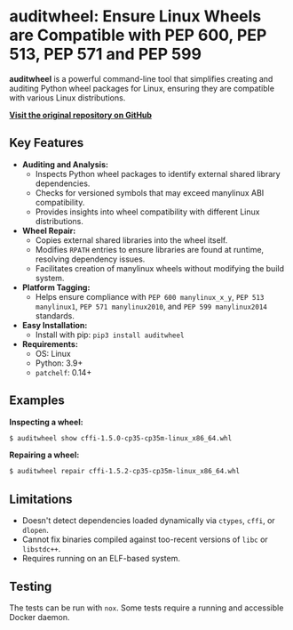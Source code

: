 # auditwheel: Ensure Linux Wheels are Compatible with PEP 600, PEP 513, PEP 571 and PEP 599

**auditwheel** is a powerful command-line tool that simplifies creating and auditing Python wheel packages for Linux, ensuring they are compatible with various Linux distributions.

**[Visit the original repository on GitHub](https://github.com/pypa/auditwheel)**

## Key Features

*   **Auditing and Analysis:**
    *   Inspects Python wheel packages to identify external shared library dependencies.
    *   Checks for versioned symbols that may exceed manylinux ABI compatibility.
    *   Provides insights into wheel compatibility with different Linux distributions.
*   **Wheel Repair:**
    *   Copies external shared libraries into the wheel itself.
    *   Modifies `RPATH` entries to ensure libraries are found at runtime, resolving dependency issues.
    *   Facilitates creation of manylinux wheels without modifying the build system.
*   **Platform Tagging:**
    *   Helps ensure compliance with `PEP 600 manylinux_x_y`, `PEP 513 manylinux1`, `PEP 571 manylinux2010`, and `PEP 599 manylinux2014` standards.
*   **Easy Installation:**
    *   Install with pip: `pip3 install auditwheel`
*   **Requirements:**
    *   OS: Linux
    *   Python: 3.9+
    *   `patchelf`: 0.14+

## Examples

**Inspecting a wheel:**

```bash
$ auditwheel show cffi-1.5.0-cp35-cp35m-linux_x86_64.whl
```

**Repairing a wheel:**

```bash
$ auditwheel repair cffi-1.5.2-cp35-cp35m-linux_x86_64.whl
```

## Limitations

*   Doesn't detect dependencies loaded dynamically via `ctypes`, `cffi`, or `dlopen`.
*   Cannot fix binaries compiled against too-recent versions of `libc` or `libstdc++`.
*   Requires running on an ELF-based system.

## Testing

The tests can be run with `nox`.
Some tests require a running and accessible Docker daemon.